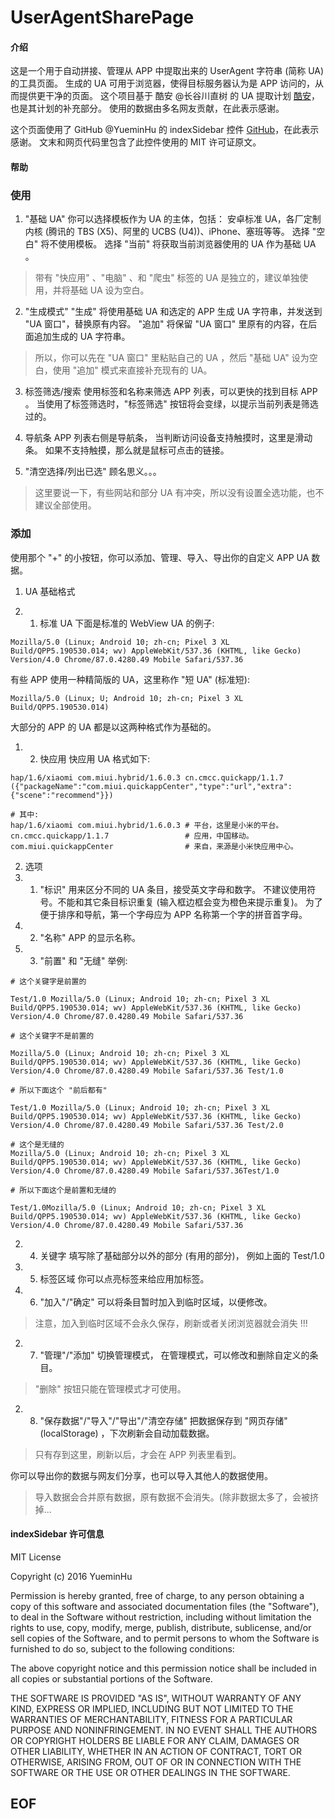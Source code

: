 # UserAgentSharePage

#### 介绍
这是一个用于自动拼接、管理从 APP 中提取出来的 UserAgent 字符串 (简称 UA) 的工具页面。
生成的 UA 可用于浏览器，使得目标服务器认为是 APP 访问的，从而提供更干净的页面。
这个项目基于 酷安 @长谷川直树 的 UA 提取计划 [酷安](https://www.coolapk.com/feed/19620138?shareKey=NWNlMTdjYmZlODIwNWZlNTk5Yzg~&shareUid=1166187&shareFrom=com.coolapk.market_11.0-beta6)，也是其计划的补充部分。
使用的数据由多名网友贡献，在此表示感谢。

这个页面使用了 GitHub @YueminHu 的 indexSidebar 控件 [GitHub](https://github.com/YueminHu/indexSidebar)，在此表示感谢。
文末和网页代码里包含了此控件使用的 MIT 许可证原文。

#### 帮助
### 使用
1.  "基础 UA"
你可以选择模板作为 UA 的主体，包括：
安卓标准 UA，各厂定制内核 (腾讯的 TBS (X5)、阿里的 UCBS (U4))、iPhone、塞班等等。
选择 "空白" 将不使用模板。
选择 "当前" 将获取当前浏览器使用的 UA 作为基础 UA 。

> 带有 "快应用" 、"电脑" 、和 "爬虫" 标签的 UA 是独立的，建议单独使用，并将基础 UA 设为空白。

2.  "生成模式"
"生成" 将使用基础 UA 和选定的 APP 生成 UA 字符串，并发送到 "UA 窗口"，替换原有内容。
"追加" 将保留 "UA 窗口" 里原有的内容，在后面追加生成的 UA 字符串。

> 所以，你可以先在 "UA 窗口" 里粘贴自己的 UA ，然后 "基础 UA" 设为空白，使用 "追加" 模式来直接补充现有的 UA。

3.  标签筛选/搜索
使用标签和名称来筛选 APP 列表，可以更快的找到目标 APP 。
当使用了标签筛选时，"标签筛选" 按钮将会变绿，以提示当前列表是筛选过的。

4.  导航条
APP 列表右侧是导航条，
当判断访问设备支持触摸时，这里是滑动条。
如果不支持触摸，那么就是鼠标可点击的链接。

5.  "清空选择/列出已选"
顾名思义。。。

> 这里要说一下，有些网站和部分 UA 有冲突，所以没有设置全选功能，也不建议全部使用。

### 添加
使用那个 "+" 的小按钮，你可以添加、管理、导入、导出你的自定义 APP UA 数据。
1.  UA 基础格式

1. 1. 标准 UA
下面是标准的 WebView UA 的例子:
```
Mozilla/5.0 (Linux; Android 10; zh-cn; Pixel 3 XL Build/QPP5.190530.014; wv) AppleWebKit/537.36 (KHTML, like Gecko) Version/4.0 Chrome/87.0.4280.49 Mobile Safari/537.36
```

有些 APP 使用一种精简版的 UA，这里称作 "短 UA" (标准短):
```
Mozilla/5.0 (Linux; U; Android 10; zh-cn; Pixel 3 XL Build/QPP5.190530.014)
```

大部分的 APP 的 UA 都是以这两种格式作为基础的。

1. 2. 快应用
快应用 UA 格式如下:
```
hap/1.6/xiaomi com.miui.hybrid/1.6.0.3 cn.cmcc.quickapp/1.1.7 ({"packageName":"com.miui.quickappCenter","type":"url","extra":{"scene":"recommend"}})

# 其中:
hap/1.6/xiaomi com.miui.hybrid/1.6.0.3 # 平台，这里是小米的平台。
cn.cmcc.quickapp/1.1.7                 # 应用，中国移动。
com.miui.quickappCenter                # 来自，来源是小米快应用中心。
```

2.  选项
2. 1. "标识"
用来区分不同的 UA 条目，接受英文字母和数字。
不建议使用符号。不能和其它条目标识重复 (输入框边框会变为橙色来提示重复)。
为了便于排序和导航，第一个字母应为 APP 名称第一个字的拼音首字母。
2. 2. "名称"
APP 的显示名称。
2. 3. "前置" 和 "无缝"
举例:
```
# 这个关键字是前置的

Test/1.0 Mozilla/5.0 (Linux; Android 10; zh-cn; Pixel 3 XL Build/QPP5.190530.014; wv) AppleWebKit/537.36 (KHTML, like Gecko) Version/4.0 Chrome/87.0.4280.49 Mobile Safari/537.36

# 这个关键字不是前置的

Mozilla/5.0 (Linux; Android 10; zh-cn; Pixel 3 XL Build/QPP5.190530.014; wv) AppleWebKit/537.36 (KHTML, like Gecko) Version/4.0 Chrome/87.0.4280.49 Mobile Safari/537.36 Test/1.0

# 所以下面这个 "前后都有"

Test/1.0 Mozilla/5.0 (Linux; Android 10; zh-cn; Pixel 3 XL Build/QPP5.190530.014; wv) AppleWebKit/537.36 (KHTML, like Gecko) Version/4.0 Chrome/87.0.4280.49 Mobile Safari/537.36 Test/2.0

# 这个是无缝的
Mozilla/5.0 (Linux; Android 10; zh-cn; Pixel 3 XL Build/QPP5.190530.014; wv) AppleWebKit/537.36 (KHTML, like Gecko) Version/4.0 Chrome/87.0.4280.49 Mobile Safari/537.36Test/1.0

# 所以下面这个是前置和无缝的

Test/1.0Mozilla/5.0 (Linux; Android 10; zh-cn; Pixel 3 XL Build/QPP5.190530.014; wv) AppleWebKit/537.36 (KHTML, like Gecko) Version/4.0 Chrome/87.0.4280.49 Mobile Safari/537.36
```
2. 4. 关键字
填写除了基础部分以外的部分 (有用的部分)，
例如上面的 Test/1.0

2. 5. 标签区域
你可以点亮标签来给应用加标签。

2. 6. "加入"/"确定"
可以将条目暂时加入到临时区域，以便修改。
> 注意，加入到临时区域不会永久保存，刷新或者关闭浏览器就会消失 !!!

2. 7. "管理"/"添加"
切换管理模式，
在管理模式，可以修改和删除自定义的条目。
> "删除" 按钮只能在管理模式才可使用。

2. 8. "保存数据"/"导入"/"导出"/"清空存储"
把数据保存到 "网页存储" (localStorage) ，下次刷新会自动加载数据。
> 只有存到这里，刷新以后，才会在 APP 列表里看到。

你可以导出你的数据与网友们分享，也可以导入其他人的数据使用。
> 导入数据会合并原有数据，原有数据不会消失。(除非数据太多了，会被挤掉...

#### indexSidebar 许可信息

 MIT License

Copyright (c) 2016 YueminHu

Permission is hereby granted, free of charge, to any person obtaining a copy
of this software and associated documentation files (the "Software"), to deal
in the Software without restriction, including without limitation the rights
to use, copy, modify, merge, publish, distribute, sublicense, and/or sell
copies of the Software, and to permit persons to whom the Software is
furnished to do so, subject to the following conditions:

The above copyright notice and this permission notice shall be included in all
copies or substantial portions of the Software.

THE SOFTWARE IS PROVIDED "AS IS", WITHOUT WARRANTY OF ANY KIND, EXPRESS OR
IMPLIED, INCLUDING BUT NOT LIMITED TO THE WARRANTIES OF MERCHANTABILITY,
FITNESS FOR A PARTICULAR PURPOSE AND NONINFRINGEMENT. IN NO EVENT SHALL THE
AUTHORS OR COPYRIGHT HOLDERS BE LIABLE FOR ANY CLAIM, DAMAGES OR OTHER
LIABILITY, WHETHER IN AN ACTION OF CONTRACT, TORT OR OTHERWISE, ARISING FROM,
OUT OF OR IN CONNECTION WITH THE SOFTWARE OR THE USE OR OTHER DEALINGS IN THE
SOFTWARE.

## EOF